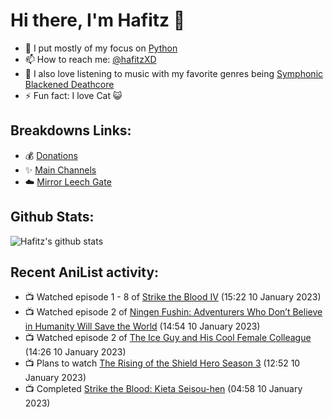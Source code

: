 # Hi there, I'm Hafitz 👋
- 🐍 I put mostly of my focus on [Python](https://python.org)
- 📫 How to reach me: [@hafitzXD](https://t.me/hafitzXD)
- 🎵 I also love listening to music with my favorite genres being [Symphonic Blackened Deathcore](https://youtu.be/qyYmS_iBcy4)
- ⚡ Fun fact: I love Cat 😺

## Breakdowns Links:
- 💰 [Donations](https://t.me/TheBreakdowns/2)
- ✨ [Main Channels](https://t.me/TheBreakdowns)
- ☁️ [Mirror Leech Gate](https://t.me/BreakdownsGate)

## Github Stats:
![Hafitz's github stats](https://github-readme-stats.vercel.app/api?username=breakdowns&show_icons=true&count_private=true&bg_color=00000000&text_color=777)

## Recent AniList activity:
<!-- ANILIST_ACTIVITY:start -->

-   📺 Watched episode 1 - 8 of [Strike the Blood IV](https://anilist.co/anime/112296) (15:22 10 January 2023)
-   📺 Watched episode 2 of [Ningen Fushin: Adventurers Who Don’t Believe in Humanity Will Save the World](https://anilist.co/anime/137909) (14:54 10 January 2023)
-   📺 Watched episode 2 of [The Ice Guy and His Cool Female Colleague](https://anilist.co/anime/151252) (14:26 10 January 2023)
-   📺 Plans to watch [The Rising of the Shield Hero Season 3](https://anilist.co/anime/111322) (12:52 10 January 2023)
-   📺 Completed [Strike the Blood: Kieta Seisou-hen](https://anilist.co/anime/112324) (04:58 10 January 2023)

<!-- ANILIST_ACTIVITY:end -->
